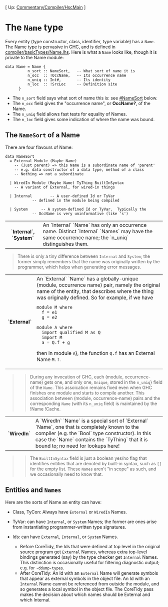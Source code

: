
\[ Up: [Commentary/Compiler/HscMain](commentary/compiler/hsc-main) \]


# The `Name` type



Every entity (type constructor, class, identifier, type variable) has a `Name`. The Name type is pervasive in GHC, and is defined in [compiler/basicTypes/Name.lhs](/trac/ghc/browser/ghc/compiler/basicTypes/Name.lhs). Here is what a `Name` looks like, though it is private to the Name module:


```wiki
data Name = Name {
	      n_sort :: NameSort,	-- What sort of name it is
	      n_occ  :: !OccName,	-- Its occurrence name
	      n_uniq :: Int#,		-- Its identity
	      n_loc  :: !SrcLoc		-- Definition site
	  }
```

- The `n_sort` field says what sort of name this is: see [\#NameSort](wiki-start#) below. 
- The `n_occ` field gives the "occurrence name", or **OccName?**, of the Name.
- The `n_uniq` field allows fast tests for equality of Names. 
- The `n_loc` field gives some indication of where the name was bound. 

## The `NameSort` of a Name



There are four flavours of Name: 


```wiki
data NameSort
  = External Module (Maybe Name)
	-- (Just parent) => this Name is a subordinate name of 'parent'
	-- e.g. data constructor of a data type, method of a class
	-- Nothing => not a subordinate
 
  | WiredIn Module (Maybe Name) TyThing BuiltInSyntax
	-- A variant of External, for wired-in things

  | Internal		-- A user-defined Id or TyVar
			-- defined in the module being compiled

  | System		-- A system-defined Id or TyVar.  Typically the
			-- OccName is very uninformative (like 's')
```

<table><tr><th>`Internal`, `System`</th>
<td>
An `Internal` `Name` has only an occurrence name. Distinct `Internal` `Names` may have the same occurrence name; the `n_uniq` distinguishes them.  
</td></tr></table>


>
>
> There is only a tiny difference between `Internal` and `System`; the former simply remembers that the name was originally written by the programmer, which helps when generating error messages.
>
>

<table><tr><th>`External`</th>
<td>
An `External` `Name` has a globally-unique (module, occurrence name) pair, namely the original name of the entity, that describes where the thing was originally defined. So for example, if we have 

```wiki
module M where
  f = e1
  g = e2

module A where
  import qualified M as Q
  import M
  a = Q.f + g
```

then in module `A`}, the function `Q.f` has an External Name `M.f`.
</td></tr></table>


>
> >
> >
> > During any invocation of GHC, each (module, occurrence-name) gets one, and only one, `Unique`, stored in the `n_uniq`} field of the `Name`.  This assoication remains fixed even when GHC finishes one module and starts to compile another.  This association between (module, occurrence-name) pairs and the corresponding `Name` (with its `n_uniq` field) is maintained by the !Name !Cache.
> >
> >
>

<table><tr><th>`WiredIn`</th>
<td>
A `WiredIn` `Name` is a special sort of `External` `Name`, one that is completely known to the compiler (e.g. the `Bool` type constructor).  In this case the `Name` contains the `TyThing` that it is bound to; no need for lookups here!  
</td></tr></table>


>
> >
> >
> > The `BuiltInSyntax` field is just a boolean yes/no flag that identifies entities that are denoted by built-in syntax, such as `[]` for the empty list.  These `Names` aren't "in scope" as such, and we occasionally need to know that.
> >
> >
>

## Entities and `Names`



Here are the sorts of Name an entity can have: 


- Class, TyCon: Always have `External` or `WiredIn` Names. 

- TyVar: can have `Internal`, or `System` Names; the former are ones arise from instantiating programmer-written type signatures.

- Ids: can have `External`, `Internal`, or `System` Names. 

  - Before CoreTidy, the Ids that were defined at top level in the original source program get `External` Names, whereas extra top-level bindings generated (say) by the type checker get `Internal` Names. This distinction is occasionally useful for filtering diagnostic output; e.g. for `-ddump-types`. 
  - After CoreTidy: An Id with an `External` Name will generate symbols that appear as external symbols in the object file. An Id with an `Internal` Name cannot be referenced from outside the module, and so generates a local symbol in the object file. The CoreTidy pass makes the decision about which names should be External and which Internal. 
